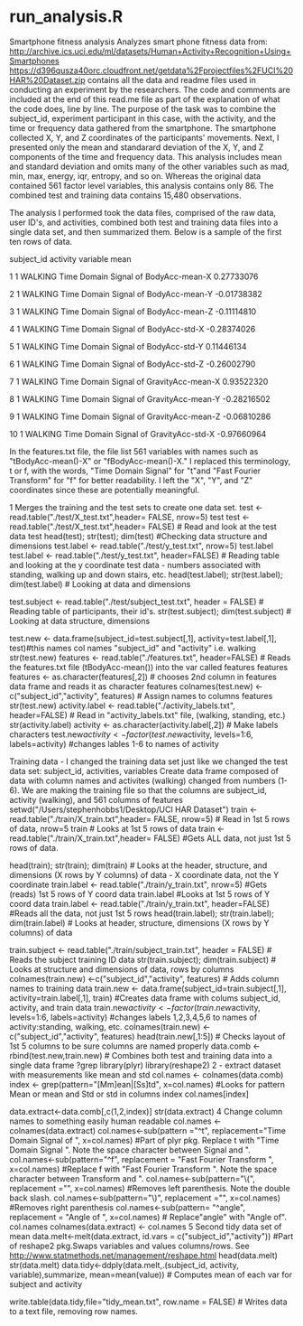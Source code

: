 # run_analysis.R
Smartphone fitness analysis
Analyzes smart phone fitness data from: http://archive.ics.uci.edu/ml/datasets/Human+Activity+Recognition+Using+Smartphones
https://d396qusza40orc.cloudfront.net/getdata%2Fprojectfiles%2FUCI%20HAR%20Dataset.zip contains all the data and readme files used 
in conducting an experiment by the researchers.
The code and comments are included at the end of this read.me file as part of the explanation of what the code does, line by line.
The purpose of the task was to combine the subject_id, experiment participant in this case, with the activity, and the time or frequency data gathered from the smartphone. The smartphone collected X, Y, and Z coordinates of the participants' movements. Next,
I presented only the mean and standarard deviation of the X, Y, and Z components of the time and frequency data. This analysis includes mean and standard deviation and omits many of the other variables such as mad, min, max, energy, iqr, entropy, and so on. Whereas the original data contained 561 factor level variables, this analysis contains only 86. The combined test and training data contains 15,480 observations.

The analysis I performed took the data files, comprised of the raw data, user ID's, and activities, combined both test and training 
data files into a single data set, and then summarized them. Below is a sample of the first ten rows of data. 

subject_id activity                                variable        mean

1           1  WALKING    Time Domain Signal of BodyAcc-mean-X  0.27733076

2           1  WALKING    Time Domain Signal of BodyAcc-mean-Y -0.01738382

3           1  WALKING    Time Domain Signal of BodyAcc-mean-Z -0.11114810

4           1  WALKING     Time Domain Signal of BodyAcc-std-X -0.28374026

5           1  WALKING     Time Domain Signal of BodyAcc-std-Y  0.11446134

6           1  WALKING     Time Domain Signal of BodyAcc-std-Z -0.26002790

7           1  WALKING Time Domain Signal of GravityAcc-mean-X  0.93522320

8           1  WALKING Time Domain Signal of GravityAcc-mean-Y -0.28216502

9           1  WALKING Time Domain Signal of GravityAcc-mean-Z -0.06810286

10          1  WALKING  Time Domain Signal of GravityAcc-std-X -0.97660964

In the features.txt file, the file list 561 variables with names such as "tBodyAcc-mean()-X" or "fBodyAcc-mean()-X." I replaced this terminology, t or f, with the words, "Time Domain Signal" for "t"and "Fast Fourier Transform" for "f" for better readability. I left the "X", "Y", and "Z" coordinates since these are potentially meaningful.

1 Merges the training and the test sets to create one data set.
test <- read.table("./test/X_test.txt",header= FALSE, nrow=5)
test
test <- read.table("./test/X_test.txt",header= FALSE) # Read and look at the test data
test
head(test); str(test); dim(test) #Checking data structure and dimensions
test.label <- read.table("./test/y_test.txt", nrow=5)
test.label
test.label <- read.table("./test/y_test.txt", header=FALSE) # Reading table and looking at the y coordinate test data - numbers associated with standing, walking up and down stairs, etc.
head(test.label); str(test.label); dim(test.label) # Looking at data and dimensions 

test.subject <- read.table("./test/subject_test.txt", header = FALSE) # Reading table of participants, their id's.
str(test.subject); dim(test.subject)   # Looking at data structure, dimensions

test.new <- data.frame(subject_id=test.subject[,1], activity=test.label[,1], test)#this names col names "subject_id" and "activity" i.e. walking
str(test.new)
features <- read.table("./features.txt", header=FALSE) # Reads the features.txt file (tBodyAcc-mean()) into the var called features
features
features <- as.character(features[,2]) # chooses 2nd column in features data frame and reads it as character
features
colnames(test.new) <-c("subject_id","activity", features) # Assign names to columns
features
str(test.new)
activity.label <- read.table("./activity_labels.txt", header=FALSE) # Read in "activity_labels.txt" file, (walking, standing, etc.)
str(activity.label)
activity <- as.character(activity.label[,2]) # Make labels characters
test.new$activity <- factor(test.new$activity, levels=1:6, labels=activity) #changes lables 1-6 to names of activity

 Training data - I changed the training data set just like we changed the test data set: subject_id, activities, variables 
 Create data frame composed of data with column names and activites (walking) changed from numbers (1-6).
 We are making the training file so that the columns are subject_id, activity (walking), and 561 columns of features 
setwd("/Users/stephenhobbs1/Desktop/UCI HAR Dataset")
train <- read.table("./train/X_train.txt",header= FALSE, nrow=5) # Read in 1st 5 rows of data, nrow=5
train # Looks at 1st 5 rows of data
train <- read.table("./train/X_train.txt",header= FALSE) #Gets ALL data, not just 1st 5 rows of data. 

head(train); str(train); dim(train) # Looks at the header, structure, and dimensions (X rows by Y columns) of data - X coordinate data, not the Y coordinate
train.label <- read.table("./train/y_train.txt", nrow=5) #Gets (reads) 1st 5 rows of Y coord data
train.label #Looks at 1st 5 rows of Y coord data
train.label <- read.table("./train/y_train.txt", header=FALSE) #Reads all the data, not just 1st 5 rows
head(train.label); str(train.label); dim(train.label) # Looks at header, structure, dimensions (X rows by Y columns) of data

train.subject <- read.table("./train/subject_train.txt", header = FALSE) # Reads the subject training ID data
str(train.subject); dim(train.subject) # Looks at structure and dimensions of data, rows by columns
colnames(train.new) <-c("subject_id","activity", features) # Adds column names to training data
train.new <- data.frame(subject_id=train.subject[,1], activity=train.label[,1], train) #Creates data frame with colums subject_id, activity, and train data
train.new$activity <- factor(train.new$activity, levels=1:6, labels=activity) #changes labels 1,2,3,4,5,6 to names of activity:standing, walking, etc.
colnames(train.new) <-c("subject_id","activity", features)
head(train.new[,1:5]) # Checks layout of 1st 5 columns to be sure columns are named properly
data.comb <-rbind(test.new,train.new) # Combines both test and training data into a single data frame
?grep
library(plyr)
library(reshape2)
2 - extract dataset with measurements like mean and std
col.names <- colnames(data.comb)
index <- grep(pattern="[Mm]ean|[Ss]td", x=col.names) #Looks for pattern Mean or mean and Std or std in columns
index
col.names[index]

data.extract<-data.comb[,c(1,2,index)]
str(data.extract)
4 Change column names to something easily human readable
col.names <- colnames(data.extract)
col.names<-sub(pattern ="^t", replacement="Time Domain Signal of ", x=col.names) #Part of plyr pkg. Replace t with "Time Domain Signal ". Note the space character between Signal and ".
col.names<-sub(pattern="^f", replacement = "Fast Fourier Transform ", x=col.names) #Replace f with "Fast Fourier Transform ". Note the space character between Transform and ".
col.names<-sub(pattern="\\(", replacement ="", x=col.names) #Removes left parenthesis. Note the double back slash.
col.names<-sub(pattern="\\)", replacement ="", x=col.names) #Removes right parenthesis
col.names<-sub(pattern= "^angle", replacement = "Angle of ", x=col.names) # Replace"angle" with "Angle of".
col.names
colnames(data.extract) <- col.names
5 Second tidy data set of mean
data.melt<-melt(data.extract, id.vars = c("subject_id","activity")) #Part of reshape2 pkg.Swaps variables and values columns/rows. See http://www.statmethods.net/management/reshape.html
head(data.melt)
str(data.melt)
data.tidy<-ddply(data.melt,.(subject_id, activity, variable),summarize, mean=mean(value)) # Computes mean of each var for subject and activity

write.table(data.tidy,file="tidy_mean.txt", row.name = FALSE) # Writes data to a text file, removing row names.
